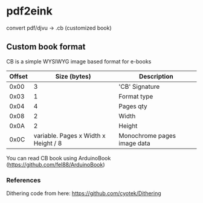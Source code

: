 # pdf2eink

convert pdf/djvu -> .cb (customized book)

## Custom book format
CB is a simple WYSIWYG image based format for e-books

| Offset    |Size (bytes)| Description |
| -------- |--| ------- |
| 0x00 | 3|'CB' Signature    |
| 0x03 | 1|Format type|
| 0x04 | 4|Pages qty     |
| 0x08  |2  | Width    |
| 0x0A  |2  | Height   |
| 0x0C  |variable. Pages x Width x Height / 8  | Monochrome pages image data   |


You can read CB book using ArduinoBook (https://github.com/fel88/ArduinoBook)


### References

Dithering code from here: https://github.com/cyotek/Dithering
